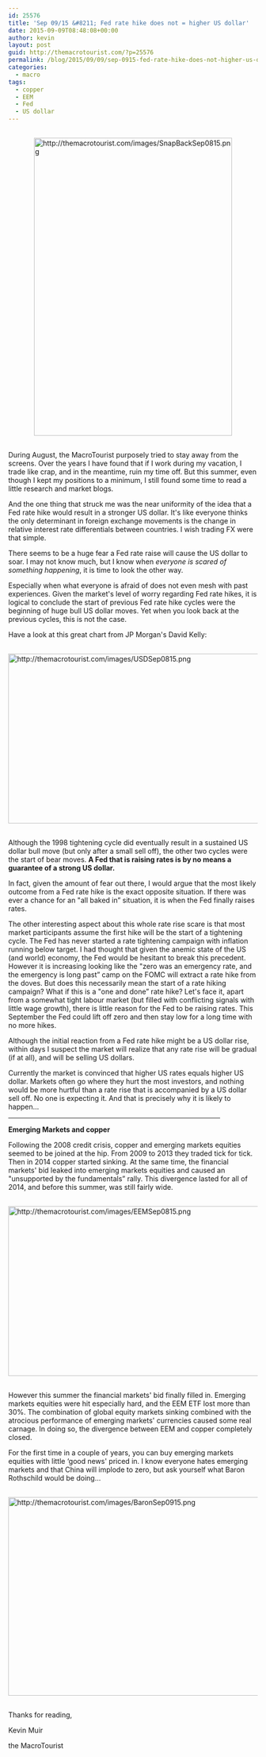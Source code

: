 ```yaml
---
id: 25576
title: 'Sep 09/15 &#8211; Fed rate hike does not = higher US dollar'
date: 2015-09-09T08:48:08+00:00
author: kevin
layout: post
guid: http://themacrotourist.com/?p=25576
permalink: /blog/2015/09/09/sep-0915-fed-rate-hike-does-not-higher-us-dollar-2/
categories:
  - macro
tags:
  - copper
  - EEM
  - Fed
  - US dollar
---
```


  <img src="http://themacrotourist.com/images/SnapBackSep0815.png" alt="http://themacrotourist.com/images/SnapBackSep0815.png" style="margin:30px auto;display:block;" width="400" height="600">

During August, the MacroTourist purposely tried to stay away from the screens. Over the years I have found that if I work during my vacation, I trade like crap, and in the meantime, ruin my time off. But this summer, even though I kept my positions to a minimum, I still found some time to read a little research and market blogs.

And the one thing that struck me was the near uniformity of the idea that a Fed rate hike would result in a stronger US dollar. It's like everyone thinks the only determinant in foreign exchange movements is the change in relative interest rate differentials between countries. I wish trading FX were that simple.

There seems to be a huge fear a Fed rate raise will cause the US dollar to soar. I may not know much, but I know when _everyone is scared of something happening_, it is time to look the other way.

Especially when what everyone is afraid of does not even mesh with past experiences. Given the market's level of worry regarding Fed rate hikes, it is logical to conclude the start of previous Fed rate hike cycles were the beginning of huge bull US dollar moves. Yet when you look back at the previous cycles, this is not the case.

Have a look at this great chart from JP Morgan's David Kelly:


  <img src="http://themacrotourist.com/images/USDSep0815.png" alt="http://themacrotourist.com/images/USDSep0815.png" style="margin:30px auto;display:block;" width="600" height="342">

Although the 1998 tightening cycle did eventually result in a sustained US dollar bull move (but only after a small sell off), the other two cycles were the start of bear moves. **A Fed that is raising rates is by no means a guarantee of a strong US dollar.**

In fact, given the amount of fear out there, I would argue that the most likely outcome from a Fed rate hike is the exact opposite situation. If there was ever a chance for an "all baked in” situation, it is when the Fed finally raises rates.

The other interesting aspect about this whole rate rise scare is that most market participants assume the first hike will be the start of a tightening cycle. The Fed has never started a rate tightening campaign with inflation running below target. I had thought that given the anemic state of the US (and world) economy, the Fed would be hesitant to break this precedent. However it is increasing looking like the "zero was an emergency rate, and the emergency is long past” camp on the FOMC will extract a rate hike from the doves. But does this necessarily mean the start of a rate hiking campaign? What if this is a "one and done” rate hike? Let's face it, apart from a somewhat tight labour market (but filled with conflicting signals with little wage growth), there is little reason for the Fed to be raising rates. This September the Fed could lift off zero and then stay low for a long time with no more hikes.

Although the initial reaction from a Fed rate hike might be a US dollar rise, within days I suspect the market will realize that any rate rise will be gradual (if at all), and will be selling US dollars.

Currently the market is convinced that higher US rates equals higher US dollar. Markets often go where they hurt the most investors, and nothing would be more hurtful than a rate rise that is accompanied by a US dollar sell off. No one is expecting it. And that is precisely why it is likely to happen…

<hr size="3" width="85%" />

**Emerging Markets and copper**

Following the 2008 credit crisis, copper and emerging markets equities seemed to be joined at the hip. From 2009 to 2013 they traded tick for tick. Then in 2014 copper started sinking. At the same time, the financial markets' bid leaked into emerging markets equities and caused an "unsupported by the fundamentals” rally. This divergence lasted for all of 2014, and before this summer, was still fairly wide.


  <img src="http://themacrotourist.com/images/EEMSep0815.png" alt="http://themacrotourist.com/images/EEMSep0815.png" style="margin:30px auto;display:block;" width="600" height="342">

However this summer the financial markets' bid finally filled in. Emerging markets equities were hit especially hard, and the EEM ETF lost more than 30%. The combination of global equity markets sinking combined with the atrocious performance of emerging markets' currencies caused some real carnage. In doing so, the divergence between EEM and copper completely closed.

For the first time in a couple of years, you can buy emerging markets equities with little ‘good news' priced in. I know everyone hates emerging markets and that China will implode to zero, but ask yourself what Baron Rothschild would be doing…


  <img src="http://themacrotourist.com/images/BaronSep0915.png" alt="http://themacrotourist.com/images/BaronSep0915.png" style="margin:30px auto;display:block;" width="600" height="400">

Thanks for reading,
  
Kevin Muir
  
the MacroTourist